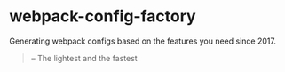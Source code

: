 webpack-config-factory
======================

Generating webpack configs based on the features you need since 2017.

> – The lightest and the fastest
